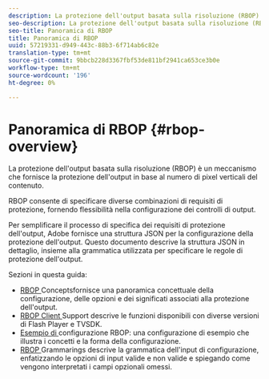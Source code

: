 ```yaml
---
description: La protezione dell'output basata sulla risoluzione (RBOP) è un meccanismo che fornisce la protezione dell'output in base al numero di pixel verticali del contenuto.
seo-description: La protezione dell'output basata sulla risoluzione (RBOP) è un meccanismo che fornisce la protezione dell'output in base al numero di pixel verticali del contenuto.
seo-title: Panoramica di RBOP
title: Panoramica di RBOP
uuid: 57219331-d949-443c-88b3-6f714ab6c82e
translation-type: tm+mt
source-git-commit: 9bbcb228d3367fbf53de811bf2941ca653ce3b0e
workflow-type: tm+mt
source-wordcount: '196'
ht-degree: 0%

---
```



# Panoramica di RBOP {#rbop-overview}

La protezione dell&#39;output basata sulla risoluzione (RBOP) è un meccanismo che fornisce la protezione dell&#39;output in base al numero di pixel verticali del contenuto.

RBOP consente di specificare diverse combinazioni di requisiti di protezione, fornendo flessibilità nella configurazione dei controlli di output.

Per semplificare il processo di specifica dei requisiti di protezione dell&#39;output,  Adobe fornisce una struttura JSON per la configurazione della protezione dell&#39;output. Questo documento descrive la struttura JSON in dettaglio, insieme alla grammatica utilizzata per specificare le regole di protezione dell&#39;output.

Sezioni in questa guida:

* [RBOP ](../RBOP/output-protection-concepts.md) Conceptsfornisce una panoramica concettuale della configurazione, delle opzioni e dei significati associati alla protezione dell&#39;output.
* [RBOP Client ](../RBOP/client-support.md) Support descrive le funzioni disponibili con diverse versioni di Flash Player e TVSDK.
* [Esempio di ](../RBOP/sample-output-protection-config.md) configurazione RBOP: una configurazione di esempio che illustra i concetti e la forma della configurazione.
* [RBOP ](../RBOP/output-protection-grammar.md) Grammarings descrive la grammatica dell&#39;input di configurazione, enfatizzando le opzioni di input valide e non valide e spiegando come vengono interpretati i campi opzionali omessi.

